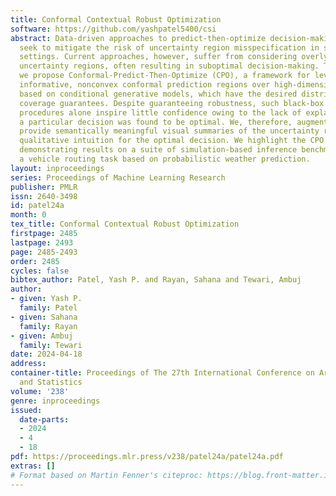 ```yaml
---
title: Conformal Contextual Robust Optimization
software: https://github.com/yashpatel5400/csi
abstract: Data-driven approaches to predict-then-optimize decision-making problems
  seek to mitigate the risk of uncertainty region misspecification in safety-critical
  settings. Current approaches, however, suffer from considering overly conservative
  uncertainty regions, often resulting in suboptimal decision-making. To this end,
  we propose Conformal-Predict-Then-Optimize (CPO), a framework for leveraging highly
  informative, nonconvex conformal prediction regions over high-dimensional spaces
  based on conditional generative models, which have the desired distribution-free
  coverage guarantees. Despite guaranteeing robustness, such black-box optimization
  procedures alone inspire little confidence owing to the lack of explanation of why
  a particular decision was found to be optimal. We, therefore, augment CPO to additionally
  provide semantically meaningful visual summaries of the uncertainty regions to give
  qualitative intuition for the optimal decision. We highlight the CPO framework by
  demonstrating results on a suite of simulation-based inference benchmark tasks and
  a vehicle routing task based on probabilistic weather prediction.
layout: inproceedings
series: Proceedings of Machine Learning Research
publisher: PMLR
issn: 2640-3498
id: patel24a
month: 0
tex_title: Conformal Contextual Robust Optimization
firstpage: 2485
lastpage: 2493
page: 2485-2493
order: 2485
cycles: false
bibtex_author: Patel, Yash P. and Rayan, Sahana and Tewari, Ambuj
author:
- given: Yash P.
  family: Patel
- given: Sahana
  family: Rayan
- given: Ambuj
  family: Tewari
date: 2024-04-18
address:
container-title: Proceedings of The 27th International Conference on Artificial Intelligence
  and Statistics
volume: '238'
genre: inproceedings
issued:
  date-parts:
  - 2024
  - 4
  - 18
pdf: https://proceedings.mlr.press/v238/patel24a/patel24a.pdf
extras: []
# Format based on Martin Fenner's citeproc: https://blog.front-matter.io/posts/citeproc-yaml-for-bibliographies/
---
```

